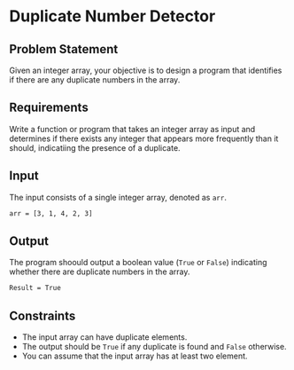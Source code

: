 # Duplicate Number Detector

## Problem Statement

Given an integer array, your objective is to design a program that identifies if there are any duplicate numbers in the array.

## Requirements

Write a function or program that takes an integer array as input and determines if there exists any integer that appears more frequently than it should, indicatiing the presence of a duplicate.

## Input

The input consists of a single integer array, denoted as `arr`.

```bash
arr = [3, 1, 4, 2, 3]
```

## Output

The program shoould output a boolean value (`True` or `False`) indicating whether there are duplicate numbers in the array.

```bash
Result = True
```

## Constraints

- The input array can have duplicate elements.
- The output should be `True` if any duplicate is found and `False` otherwise.
- You can assume that the input array has at least two element.

